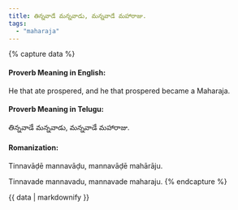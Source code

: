 ```yaml
---
title: తిన్నవాడే మన్నవాడు, మన్నవాడే మహారాజు.
tags:
  - "maharaja"
---
```


{% capture data %}
#### Proverb Meaning in English:
He that ate prospered, and he that prospered became a Maharaja.

#### Proverb Meaning in Telugu:
తిన్నవాడే మన్నవాడు, మన్నవాడే మహారాజు.

#### Romanization:
Tinnavāḍē mannavāḍu, mannavāḍē mahārāju.

Tinnavade mannavadu, mannavade maharaju.
{% endcapture %}

{{ data | markdownify }}

